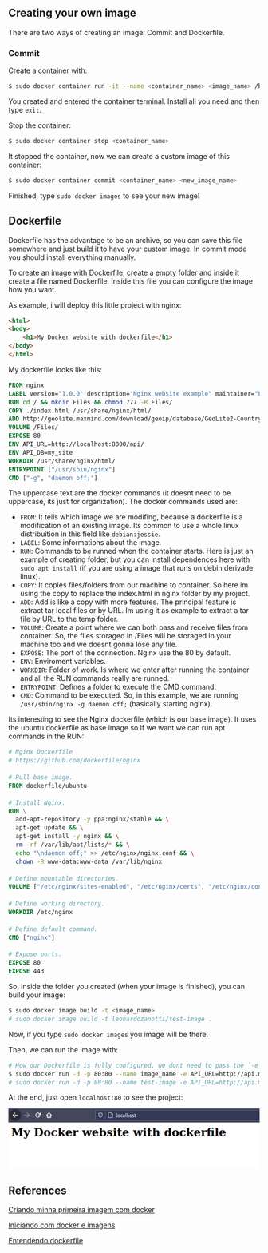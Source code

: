 ## Creating your own image
There are two ways of creating an image: Commit and Dockerfile.

### Commit
Create a container with:
```bash
$ sudo docker container run -it --name <container_name> <image_name> /bin/bash
```
You created and entered the container terminal. Install all you need and then type `exit`.

Stop the container:
```bash
$ sudo docker container stop <container_name>
```

It stopped the container, now we can create a custom image of this container:
```bash
$ sudo docker container commit <container_name> <new_image_name>
```

Finished, type `sudo docker images` to see your new image!

## Dockerfile
Dockerfile has the advantage to be an archive, so you can save this file somewhere and just build it to have your custom image. In commit mode you should install everything manually.

To create an image with Dockerfile, create a empty folder and inside it create a file named Dockerfile. Inside this file you can configure the image how you want.

As example, i will deploy this little project with nginx:
```html
<html>
<body>
	<h1>My Docker website with dockerfile</h1>
</body>
</html>
```

My dockerfile looks like this:
```dockerfile
FROM nginx
LABEL version="1.0.0" description="Nginx website example" maintainer="Leonardo Zanotti <leonardojosezanotti@gmail.com>"
RUN cd / && mkdir Files && chmod 777 -R Files/
COPY ./index.html /usr/share/nginx/html/
ADD http://geolite.maxmind.com/download/geoip/database/GeoLite2-Country.tar.gz /temp/
VOLUME /Files/
EXPOSE 80
ENV API_URL=http://localhost:8000/api/
ENV API_DB=my_site
WORKDIR /usr/share/nginx/html/
ENTRYPOINT ["/usr/sbin/nginx"]
CMD ["-g", "daemon off;"]
```

The uppercase text are the docker commands (it doesnt need to be uppercase, its just for organization).
The docker commands used are:

* `FROM`: It tells which image we are modifing, because a dockerfile is a modification of an existing image. Its common to use a whole linux distribuition in this field like `debian:jessie`.
* `LABEL`: Some informations about the image.
* `RUN`: Commands to be runned when the container starts. Here is just an example of creating folder, but you can install dependences here with `sudo apt install` (if you are using a image that runs on debin derivade linux).
* `COPY`: It copies files/folders from our machine to container. So here im using the copy to replace the index.html in nginx folder by my project.
* `ADD`: Add is like a copy with more features. The principal feature is extract tar local files or by URL. Im using it as example to extract a tar file by URL to the temp folder.
* `VOLUME`: Create a point where we can both pass and receive files from container. So, the files storaged in /Files will be storaged in your machine too and we doesnt gonna lose any file.
* `EXPOSE`: The port of the connection. Nginx use the 80 by default.
* `ENV`: Enviroment variables.
* `WORKDIR`: Folder of work. Is where we enter after running the container and all the RUN commands really are runned.
* `ENTRYPOINT`: Defines a folder to execute the CMD command.
* `CMD`: Command to be executed. So, in this example, we are running `/usr/sbin/nginx -g daemon off;` (basically starting nginx).

Its interesting to see the Nginx dockerfile (which is our base image). It uses the ubuntu dockerfile as base image so if we want we can run apt commands in the RUN:
```dockerfile
# Nginx Dockerfile
# https://github.com/dockerfile/nginx

# Pull base image.
FROM dockerfile/ubuntu

# Install Nginx.
RUN \
  add-apt-repository -y ppa:nginx/stable && \
  apt-get update && \
  apt-get install -y nginx && \
  rm -rf /var/lib/apt/lists/* && \
  echo "\ndaemon off;" >> /etc/nginx/nginx.conf && \
  chown -R www-data:www-data /var/lib/nginx

# Define mountable directories.
VOLUME ["/etc/nginx/sites-enabled", "/etc/nginx/certs", "/etc/nginx/conf.d", "/var/log/nginx", "/var/www/html"]

# Define working directory.
WORKDIR /etc/nginx

# Define default command.
CMD ["nginx"]

# Expose ports.
EXPOSE 80
EXPOSE 443
```

So, inside the folder you created (when your image is finished), you can build your image: 
```bash
$ sudo docker image build -t <image_name> .
# sudo docker image build -t leonardozanotti/test-image .
```

Now, if you type `sudo docker images` you image will be there.

Then, we can run the image with:
```bash
# How our Dockerfile is fully configured, we dont need to pass the `-e` and the `-v` arguments in the docker run.
$ sudo docker run -d -p 80:80 --name image_name -e API_URL=http://api.mysite.com/api/ -v $PWD/Files:/Files/ full_image_name
# sudo docker run -d -p 80:80 --name test-image -e API_URL=http://api.mysite.com/api/ -v $PWD/Files:/Files/ leonardozanotti/test-image
```

At the end, just open `localhost:80` to see the project:

![My own image](images/my-own-image.png)

## References
[Criando minha primeira imagem com docker](https://blog.matheuscastiglioni.com.br/criando-minha-primeira-imagem-com-docker/)

[Iniciando com docker e imagens](https://tableless.com.br/iniciando-com-o-docker-criando-suas-proprias-imagens/)

[Entendendo dockerfile](https://caiodelgado.dev/entendendo-dockerfile/)

